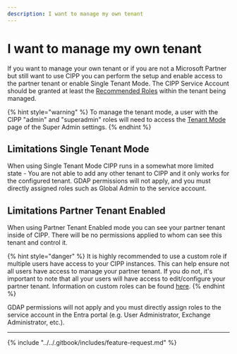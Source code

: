 ```yaml
---
description: I want to manage my own tenant
---
```


# I want to manage my own tenant

If you want to manage your own tenant or if you are not a Microsoft Partner but still want to use CIPP you can perform the setup and enable access to the partner tenant or enable Single Tenant Mode. The CIPP Service Account should be granted at least the [Recommended Roles](../gdap/recommended-roles.md) within the tenant being managed.

{% hint style="warning" %}
To manage the tenant mode, a user with the CIPP "admin" and "superadmin" roles will need to access the [Tenant Mode](../../user-documentation/cipp/advanced/super-admin/tenant-mode.md) page of the Super Admin settings.
{% endhint %}

## Limitations Single Tenant Mode

When using Single Tenant Mode CIPP runs in a somewhat more limited state - You are not able to add any other tenant to CIPP and it only works for the configured tenant. GDAP permissions will not apply, and you must directly assigned roles such as Global Admin to the service account.

## Limitations Partner Tenant Enabled

When using Partner Tenant Enabled mode you can see your partner tenant inside of CIPP. There will be no permissions applied to whom can see this tenant and control it.

{% hint style="danger" %}
It is highly recommended to use a custom role if multiple users have access to your CIPP instances. This can help ensure not all users have access to manage your partner tenant. If you do not, it's important to note that all your users will have access to edit/configure your partner tenant. Information on custom roles can be found [here](https://docs.cipp.app/setup/installation/roles#custom-roles).
{% endhint %}

GDAP permissions will not apply and you must directly assign roles to the service account in the Entra portal (e.g. User Administrator, Exchange Administrator, etc.).

***

{% include "../../.gitbook/includes/feature-request.md" %}
